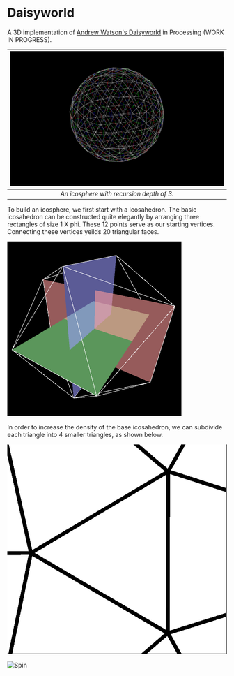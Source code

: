 # Daisyworld
A 3D implementation of [Andrew Watson's Daisyworld](https://en.wikipedia.org/wiki/Daisyworld) in Processing (WORK IN PROGRESS).
 
| ![Icosphere](icosphere.png) |
| :-:|
| _An icosphere with recursion depth of 3._ |

To build an icosphere, we first start with a icosahedron. The basic icosahedron can be constructed quite elegantly by arranging three rectangles of size 1 X phi. These 12 points serve as our starting vertices. Connecting these vertices yeilds 20 triangular faces.

![Rects](rects.gif)

In order to increase the density of the base icosahedron, we can subdivide each triangle into 4 smaller triangles, as shown below.

![Subdivision](subdivision.gif)

![Spin](spin.gif)
